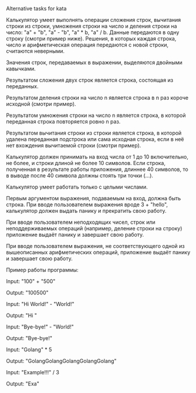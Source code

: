 Аlternative tasks for kata


Калькулятор умеет выполнять операции сложения строк, вычитания строки из строки, умножения строки на число и деления строки на число: "a" + "b", "a" - "b", "a" * b, "a" / b. Данные передаются в одну строку (смотри пример ниже). Решения, в которых каждая строка, число и арифметическая операция передаются с новой строки, считаются неверными.

Значения строк, передаваемых в выражении, выделяются двойными кавычками.

Результатом сложения двух строк является строка, состоящая из переданных.

Результатом деления строки на число n является строка в n раз короче исходной (смотри пример).

Результатом умножения строки на число n является строка, в которой переданная строка повторяется ровно n раз.

Результатом вычитания строки из строки является строка, в которой удалена переданная подстрока или сама исходная строка, если в неё нет вхождения вычитаемой строки (смотри пример).

Калькулятор должен принимать на вход числа от 1 до 10 включительно, не более, и строки длиной не более 10 символов. Если строка, полученная в результате работы приложения, длиннее 40 символов, то в выводе после 40 символа должны стоять три точки (...).

Калькулятор умеет работать только с целыми числами.

Первым аргументом выражения, подаваемым на вход, должна быть строка. При вводе пользователем выражения вроде 3 + "hello", калькулятор должен выдать панику и прекратить свою работу.

При вводе пользователем неподходящих чисел, строк или неподдерживаемых операций (например, деление строки на строку) приложение выдаёт панику и завершает свою работу.

При вводе пользователем выражения, не соответствующего одной из вышеописанных арифметических операций, приложение выдаёт панику и завершает свою работу.

Пример работы программы:

Input:
"100" + "500"

Output:
"100500"

Input:
"Hi World!" - "World!"

Output:
"Hi "

Input:
"Bye-bye!" - "World!"

Output:
"Bye-bye!"

Input:
"Golang" * 5

Output:
"GolangGolangGolangGolangGolang"

Input:
"Example!!!" / 3

Output:
"Exa"

